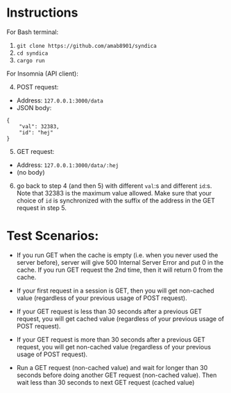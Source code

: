 # Instructions

For Bash terminal:
1. `git clone https://github.com/amab8901/syndica`
2. `cd syndica`
3. `cargo run`

For Insomnia (API client):

4. POST request:
- Address: `127.0.0.1:3000/data`
- JSON body: 
```
{
	"val": 32383, 
	"id": "hej"
}
```
5. GET request:
- Address: `127.0.0.1:3000/data/:hej`
- (no body)
6. go back to step 4 (and then 5) with different `val`:s and different `id`:s. Note that 32383 is the maximum value allowed. Make sure that your choice of `id` is synchronized with the suffix of the address in the GET request in step 5. 

# Test Scenarios:

* If you run GET when the cache is empty (i.e. when you never used the server before), server will give 500 Internal Server Error and put 0 in the cache. If you run GET request the 2nd time, then it will return 0 from the cache.

* If your first request in a session is GET, then you will get non-cached value (regardless of your previous usage of POST request). 

* If your GET request is less than 30 seconds after a previous GET request, you will get cached value (regardless of your previous usage of POST request).

* If your GET request is more than 30 seconds after a previous GET request, you will get non-cached value (regardless of your previous usage of POST request).

* Run a GET request (non-cached value) and wait for longer than 30 seconds before doing another GET request (non-cached value). Then wait less than 30 seconds to next GET request (cached value)

